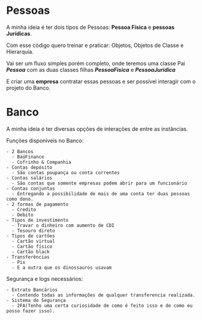 # Pessoas

A minha ideia é ter dois tipos de Pessoas: **Pessoa Física** e **pessoas Jurídicas**. 

Com esse código quero treinar e praticar: Objetos, Objetos de Classe e Hierarquia.

Vai ser um fluxo simples porém completo, onde teremos uma classe Pai **_Pessoa_** com as duas classes filhas **_PessoaFisica_** e **_PessoaJuridica_**

E criar uma **empresa** contratar essas pessoas e  ser possível interagir com o projeto do Banco. 

# Banco

A minha ideia é ter diversas opções de interações de entre as instâncias.

Funções disponíveis no Banco:

    - 2 Bancos
      - BaúFinance
      - Cofrinho & Companhia
    - Contas depósito
      - São contas poupança ou conta correntes
    - Contas salários 
      - São contas que somente empresas podem abrir para um funcionário
    - Contas conjuntas
      - Entregando a possibilidade de mais de uma conta ter duas pessoas como dono.
    - 2 formas de pagamento
      - Credito
      - Debito
    - Tipos de investimento
      - Travar o dinheiro com aumento de CDI
      - Tesouro direto
    - Tipos de cartões
      - Cartão virtual
      - Cartão físico 
      - Cartão black
    - Transferências 
      - Pix
      - E a outra que os dinossauros usavam
    
Segurança e logs necessários:
    
    - Extrato Bancários
      - Contendo todas as informações de qualquer transferencia realizada.
    - Sistema de Segurança
      - 2FA(Tenho uma certa curiosidade de como é feito isso e de como eu posso fazer isso).
